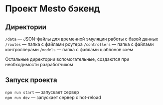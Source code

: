 # Проект Mesto бэкенд

## Директории
 
`/data` — JSON-файлы для временной эмуляции работы с базой данных  
`/routes` — папка с файлами роутера
`/controllers` — папка с файлами контроллерами
`/models` — папка с файлами шаблонов схем

Остальные директории вспомогательные, создаются при необходимости разработчиком

## Запуск проекта

`npm run start` — запускает сервер  
`npm run dev` — запускает сервер с hot-reload
